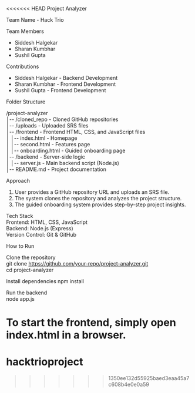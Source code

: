 <<<<<<< HEAD
Project Analyzer  

Team Name - Hack Trio  

Team Members  
- Siddesh Halgekar  
- Sharan Kumbhar  
- Sushil Gupta  

Contributions  
- Siddesh Halgekar - Backend Development  
- Sharan Kumbhar - Frontend Development  
- Sushil Gupta - Frontend Development  

Folder Structure  

/project-analyzer  
│-- /cloned_repo      - Cloned GitHub repositories  
│-- /uploads          - Uploaded SRS files  
│-- /frontend         - Frontend HTML, CSS, and JavaScript files  
│   │-- index.html    - Homepage  
│   │-- second.html   - Features page  
│   │-- onboarding.html  - Guided onboarding page  
│-- /backend         - Server-side logic  
│   │-- server.js       - Main backend script (Node.js)  
│-- README.md        - Project documentation  

Approach  
1. User provides a GitHub repository URL and uploads an SRS file.  
2. The system clones the repository and analyzes the project structure.  
3. The guided onboarding system provides step-by-step project insights.  

Tech Stack  
Frontend: HTML, CSS, JavaScript  
Backend: Node.js (Express)  
Version Control: Git & GitHub  

How to Run  

Clone the repository  
git clone https://github.com/your-repo/project-analyzer.git  
cd project-analyzer  

Install dependencies 
npm install  

Run the backend  
node app.js  

To start the frontend, simply open index.html in a browser.  
=======
# hacktrioproject
>>>>>>> 1350ee132d55925baed3eaa45a7c608b4e0e0a59
